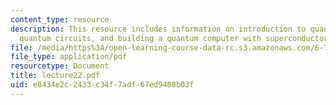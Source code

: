 ```yaml
---
content_type: resource
description: This resource includes information on introduction to quantum computation,
  quantum circuits, and building a quantum computer with superconductors.
file: /media/https%3A/open-learning-course-data-rc.s3.amazonaws.com/6-763-applied-superconductivity-fall-2005/e8434e2c2433c34f7adf67ed9408b03f_lecture22.pdf
file_type: application/pdf
resourcetype: Document
title: lecture22.pdf
uid: e8434e2c-2433-c34f-7adf-67ed9408b03f
---
```

